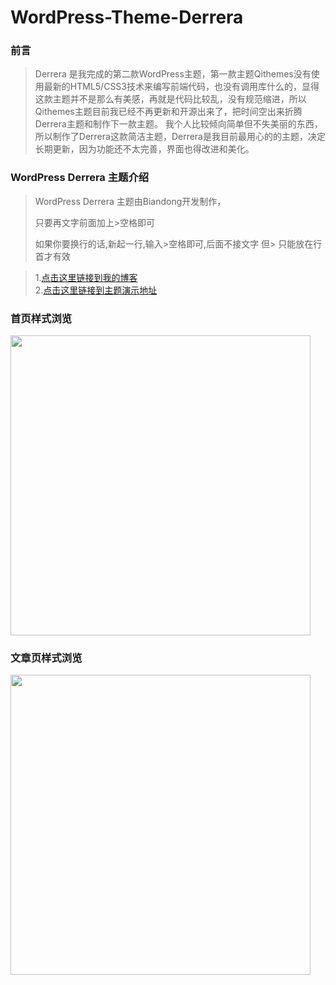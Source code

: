 # WordPress-Theme-Derrera
### 前言
> Derrera 是我完成的第二款WordPress主题，第一款主题Qithemes没有使用最新的HTML5/CSS3技术来编写前端代码，也没有调用库什么的，显得这款主题并不是那么有美感，再就是代码比较乱，没有规范缩进，所以Qithemes主题目前我已经不再更新和开源出来了，把时间空出来折腾Derrera主题和制作下一款主题。
> 我个人比较倾向简单但不失美丽的东西，所以制作了Derrera这款简洁主题，Derrera是我目前最用心的的主题，决定长期更新，因为功能还不太完善，界面也得改进和美化。
### WordPress Derrera 主题介绍
> WordPress Derrera 主题由Biandong开发制作，
>
> 只要再文字前面加上>空格即可
>
> 如果你要换行的话,新起一行,输入>空格即可,后面不接文字
> 但> 只能放在行首才有效

> 1.[点击这里链接到我的博客](http://blog.bcdon.com/)<br />
> 2.[点击这里链接到主题演示地址](http://demo.bcdon.com/derrera/)<br />

### 首页样式浏览

<img src="http://blog.bcdon.com/wp-content/uploads/2017/07/GAP2VN7MH4P98B4X1L8.png" width="480px" />

### 文章页样式浏览

<img src="http://blog.bcdon.com/wp-content/uploads/2017/07/MEAVOC_V3XQRWAR98X1.png" width="480px" /> 
